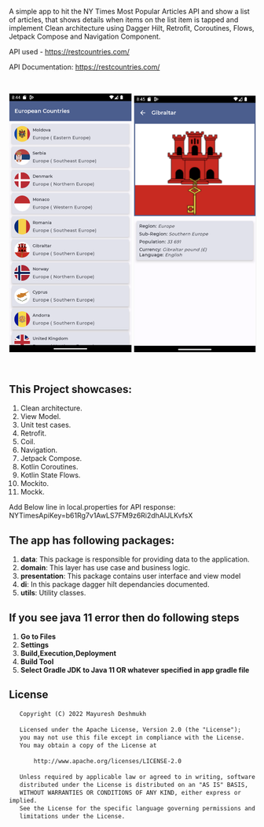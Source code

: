 A simple app to hit the NY Times Most Popular Articles API and show a list of articles, that shows details when items on the list item is tapped and implement Clean architecture using Dagger Hilt, Retrofit, Coroutines, Flows, Jetpack Compose and Navigation Component.

API used - https://restcountries.com/

API Documentation: https://restcountries.com/

<br>
<p align="center">
    <img src="screenshots/screen1.png" width="250"/>
    <img src="screenshots/screen2.png" width="250"/>
</p>
<br>

## This Project showcases:
1. Clean architecture.
2. View Model.
3. Unit test cases.
4. Retrofit.
5. Coil.
6. Navigation.
7. Jetpack Compose.
8. Kotlin Coroutines.
9. Kotlin State Flows.
10. Mockito.
11. Mockk.
    <br>

Add Below line in local.properties for API response:
NYTimesApiKey=b61Rg7v1AwLS7FM9z6Ri2dhAIJLKvfsX

## The app has following packages:
1. **data**: This package is responsible for providing data to the application.
2. **domain**: This layer has use case and business logic.
3. **presentation**: This package contains user interface and view model
4. **di**: In this package dagger hilt dependancies documented.
5. **utils**: Utility classes.
   <br>

## If you see java 11 error then do following steps
1. **Go to Files**
2. **Settings**
4. **Build,Execution,Deployment**
5. **Build Tool**
6. **Select Gradle JDK to Java 11 OR whatever specified in app gradle file**
   <br>

## License
```
   Copyright (C) 2022 Mayuresh Deshmukh

   Licensed under the Apache License, Version 2.0 (the "License");
   you may not use this file except in compliance with the License.
   You may obtain a copy of the License at

       http://www.apache.org/licenses/LICENSE-2.0

   Unless required by applicable law or agreed to in writing, software
   distributed under the License is distributed on an "AS IS" BASIS,
   WITHOUT WARRANTIES OR CONDITIONS OF ANY KIND, either express or implied.
   See the License for the specific language governing permissions and
   limitations under the License.
